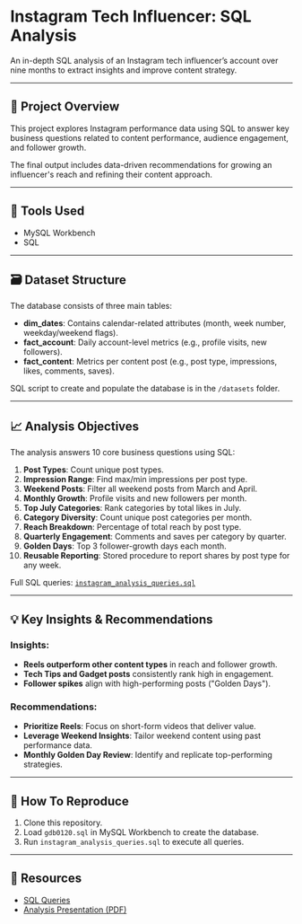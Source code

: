 # Instagram Tech Influencer: SQL Analysis

An in-depth SQL analysis of an Instagram tech influencer’s account over nine months to extract insights and improve content strategy.

---

## 📌 Project Overview

This project explores Instagram performance data using SQL to answer key business questions related to content performance, audience engagement, and follower growth.

The final output includes data-driven recommendations for growing an influencer's reach and refining their content approach.

---

## 🧰 Tools Used

- MySQL Workbench  
- SQL

---

## 🗃️ Dataset Structure

The database consists of three main tables:

- **dim_dates**: Contains calendar-related attributes (month, week number, weekday/weekend flags).
- **fact_account**: Daily account-level metrics (e.g., profile visits, new followers).
- **fact_content**: Metrics per content post (e.g., post type, impressions, likes, comments, saves).

SQL script to create and populate the database is in the `/datasets` folder.

---

## 📈 Analysis Objectives

The analysis answers 10 core business questions using SQL:

1. **Post Types**: Count unique post types.
2. **Impression Range**: Find max/min impressions per post type.
3. **Weekend Posts**: Filter all weekend posts from March and April.
4. **Monthly Growth**: Profile visits and new followers per month.
5. **Top July Categories**: Rank categories by total likes in July.
6. **Category Diversity**: Count unique post categories per month.
7. **Reach Breakdown**: Percentage of total reach by post type.
8. **Quarterly Engagement**: Comments and saves per category by quarter.
9. **Golden Days**: Top 3 follower-growth days each month.
10. **Reusable Reporting**: Stored procedure to report shares by post type for any week.

Full SQL queries: [`instagram_analysis_queries.sql`](https://github.com/MasihuzzamanSayyed/Instagram-SQL-Analysis/blob/main/queries/instagram_analysis_queries.sql)

---

## 💡 Key Insights & Recommendations

### Insights:
- **Reels outperform other content types** in reach and follower growth.
- **Tech Tips and Gadget posts** consistently rank high in engagement.
- **Follower spikes** align with high-performing posts ("Golden Days").

### Recommendations:
- **Prioritize Reels**: Focus on short-form videos that deliver value.
- **Leverage Weekend Insights**: Tailor weekend content using past performance data.
- **Monthly Golden Day Review**: Identify and replicate top-performing strategies.

---

## 🚀 How To Reproduce

1. Clone this repository.
2. Load `gdb0120.sql` in MySQL Workbench to create the database.
3. Run `instagram_analysis_queries.sql` to execute all queries.

---

## 📎 Resources

- [SQL Queries](https://github.com/MasihuzzamanSayyed/Instagram-SQL-Analysis/blob/main/queries/instagram_analysis_queries.sql)  
- [Analysis Presentation (PDF)](https://github.com/MasihuzzamanSayyed/Instagram-SQL-Analysis/blob/main/ppt/Instagram%20Analysis%20Presentation.pdf)
